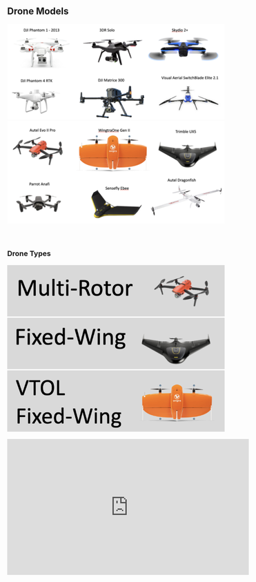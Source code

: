 ## Drone Models
![](images/drone_examples_1.png)
![](images/drone_examples_2.png)
<br/>
<br/>
<br/>
### Drone Types
![](images/multi_rotor.png)
![](images/fixed_wing.png)
![](images/vtol.png)


<iframe width="560" height="315" src="https://www.youtube.com/embed/1VUXgwoNQRs" title="YouTube video player" frameborder="0" allow="accelerometer; autoplay; clipboard-write; encrypted-media; gyroscope; picture-in-picture; web-share" allowfullscreen></iframe>
            
     
